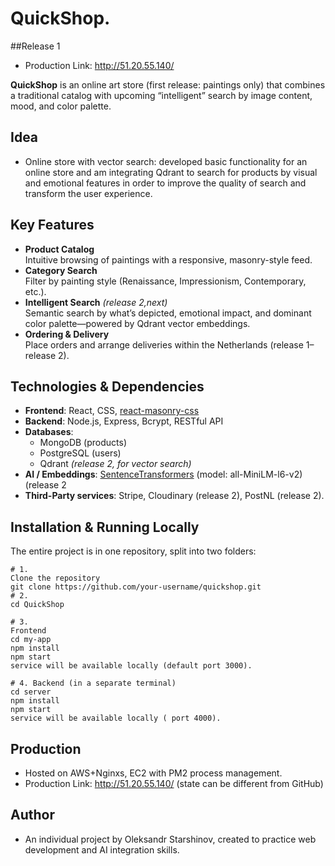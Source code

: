# QuickShop. 
##Release 1
- Production Link: http://51.20.55.140/

**QuickShop** is an online art store (first release: paintings only) that combines a traditional catalog with upcoming “intelligent” search by image content, mood, and color palette.

## Idea
- Online store with vector search: developed basic functionality for an online store and am integrating Qdrant to search for products by visual and emotional features in order to improve the quality of search and transform the user experience.

## Key Features

- **Product Catalog**  
  Intuitive browsing of paintings with a responsive, masonry-style feed.  
- **Category Search**  
  Filter by painting style (Renaissance, Impressionism, Contemporary, etc.).  
- **Intelligent Search** *(release 2,next)*  
  Semantic search by what’s depicted, emotional impact, and dominant color palette—powered by Qdrant vector embeddings.  
- **Ordering & Delivery**  
  Place orders and arrange deliveries within the Netherlands (release 1–release 2).

## Technologies & Dependencies

- **Frontend**: React, CSS, [react-masonry-css](https://github.com/paulcollett/react-masonry-css)  
- **Backend**: Node.js, Express, Bcrypt, RESTful API  
- **Databases**:  
  - MongoDB (products)  
  - PostgreSQL (users)  
  - Qdrant *(release 2, for vector search)*  
- **AI / Embeddings**: [SentenceTransformers](https://github.com/UKPLab/sentence-transformers) (model: all-MiniLM-l6-v2)(release 2
- **Third-Party services**: Stripe, Cloudinary (release 2), PostNL (release 2). 

## Installation & Running Locally

The entire project is in one repository, split into two folders:

```
# 1. 
Clone the repository
git clone https://github.com/your-username/quickshop.git
# 2.
cd QuickShop

# 3. 
Frontend
cd my-app
npm install
npm start
service will be available locally (default port 3000).

# 4. Backend (in a separate terminal)
cd server
npm install
npm start
service will be available locally ( port 4000).
```

## Production

- Hosted on AWS+Nginxs, EC2 with PM2 process management.
- Production Link: http://51.20.55.140/ (state can be different from GitHub)

## Author

- An individual project by Oleksandr Starshinov, created to practice web development and AI integration skills.
